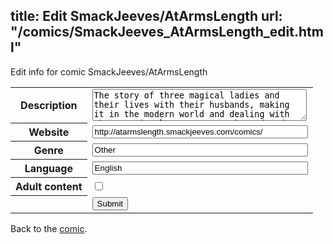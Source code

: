 title: Edit SmackJeeves/AtArmsLength
url: "/comics/SmackJeeves_AtArmsLength_edit.html"
---
Edit info for comic SmackJeeves/AtArmsLength

<form name="comic" action="http://gaepostmail.appspot.com/comic/" method="post">
<table class="comicinfo">
<tr>
<th>Description</th><td><textarea name="description" cols="40" rows="3">The story of three magical ladies and their lives with their husbands, making it in the modern world and dealing with the occasional monster attack. Updated Tuesdays, Thursdays and Saturdays.</textarea></td>
</tr>
<tr>
<th>Website</th><td><input type="text" name="url" value="http://atarmslength.smackjeeves.com/comics/" size="40"/></td>
</tr>
<tr>
<th>Genre</th><td><input type="text" name="genre" value="Other" size="40"/></td>
</tr>
<tr>
<th>Language</th><td><input type="text" name="language" value="English" size="40"/></td>
</tr>
<tr>
<th>Adult content</th><td><input type="checkbox" name="adult" value="adult" /></td>
</tr>
<tr>
<th></th><td>
<input type="hidden" name="comic" value="SmackJeeves_AtArmsLength" />
<input type="submit" name="submit" value="Submit" />
</td>
</tr>
</table>
</form>

Back to the [comic](SmackJeeves_AtArmsLength.html).
